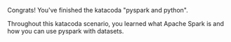 Congrats! You've finished the katacoda "pyspark and python".

Throughout this katacoda scenario, you learned what Apache Spark is and how you can use pyspark with datasets.
